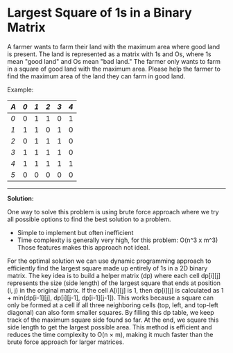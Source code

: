 # Largest Square of 1s in a Binary Matrix

A farmer wants to farm their land with the maximum area where good land is present.
The land is represented as a matrix with 1s and Os, where 1s mean "good land" and Os mean "bad land."
The farmer only wants to farm in a square of good land with the maximum area.
Please help the farmer to find the maximum area of the land they can farm in good land.

Example:

| *A* | *0* | *1* | *2* | *3* | *4* |
|---|---|---|---|---|---|
| *0* | 0 | 1 | 1 | 0 | 1 |
| *1* | 1 | 1 | 0 | 1 | 0 |
| *2* | 0 | 1 | 1 | 1 | 0 |
| *3* | 1 | 1 | 1 | 1 | 0 |
| *4* | 1 | 1 | 1 | 1 | 1 |
| *5* | 0 | 0 | 0 | 0 | 0 |


---

**Solution:**

One way to solve this problem is using brute force approach where we try all possible options to find the best solution to a problem.

- Simple to implement but often inefficient
- Time complexity is generally very high, for this problem: O(n^3 x m^3)
Those features makes this approach not ideal.

For the optimal solution we can use dynamic programming approach to efficiently find the largest square made up entirely of 1s in a 2D binary matrix. 
The key idea is to build a helper matrix (dp) where each cell dp[i][j] represents the size (side length) of the largest square that ends at position (i, j) in the original matrix. If the cell A[i][j] is 1, then dp[i][j] is calculated as 1 + min(dp[i-1][j], dp[i][j-1], dp[i-1][j-1]). This works because a square can only be formed at a cell if all three neighboring cells (top, left, and top-left diagonal) can also form smaller squares. 
By filling this dp table, we keep track of the maximum square side found so far. At the end, we square this side length to get the largest possible area. 
This method is efficient and reduces the time complexity to O(n × m), making it much faster than the brute force approach for larger matrices.
